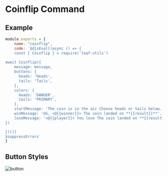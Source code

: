 # Coinflip Command

## Example
```js
module.exports = {
    name: "coinflip",
    code: `$djsEval[(async () => {
    const { Coinflip } = require('leaf-utils')
      
await Coinflip({
    message: message,
    buttons: {
      heads: 'Heads',
      tails: 'Tails',
    },
    colors: {
      heads: 'DANGER',
      tails: 'PRIMARY',
    },
    startMessage: 'The coin is in the air Choose heads or tails below.',
    winMessage: 'GG, <@{{winner}}> The coin landed on **{{result}}**',
    loseMessage: '<@{{player}}> You lose The coin landed on **{{result}}**'
})

})()]
$suppressErrors`
}
```

## Button Styles
![button](https://user-images.githubusercontent.com/70775569/136095482-f0a34325-bf48-41a1-ada0-45c46e448d3e.jpg)

